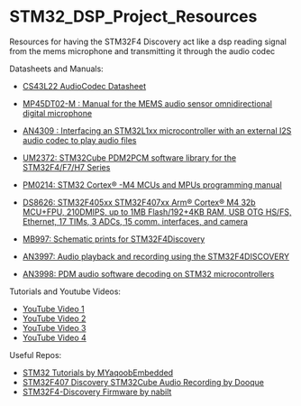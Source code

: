# STM32_DSP_Project_Resources
Resources for having the STM32F4 Discovery act like a dsp reading signal from the mems microphone and transmitting it through the audio codec

Datasheets and Manuals:

- [CS43L22 AudioCodec Datasheet](https://datasheet.octopart.com/CS43L22-CNZ-Cirrus-Logic-datasheet-5397077.pdf)

- [MP45DT02-M : Manual for the MEMS audio sensor omnidirectional digital microphone](https://www.mouser.com/datasheet/2/389/mp45dt02-m-974119.pdf?srsltid=AfmBOor_qcxqjL6L6FGEpXV5apGi4uymGJ9OcKRp9jznFrYyNZHV_TDl)

- [AN4309 : Interfacing an STM32L1xx microcontroller with an external I2S audio codec to play audio files](https://github.com/user-attachments/files/18081848/an4309-interfacing-an-stm32l1xx-microcontroller-with-an-external-i2s-audio-codec-to-play-audio-files-stmicroelectronics.pdf)

- [UM2372: STM32Cube PDM2PCM software library for the STM32F4/F7/H7 Series](https://github.com/user-attachments/files/18081861/um2372-stm32cube-pdm2pcm-software-library-for-the-stm32f4f7h7-series-stmicroelectronics.pdf)

- [PM0214: STM32 Cortex® -M4 MCUs and MPUs programming manual](https://github.com/user-attachments/files/18081857/pm0214-stm32-cortexm4-mcus-and-mpus-programming-manual-stmicroelectronics.pdf)

- [DS8626: STM32F405xx STM32F407xx Arm® Cortex® M4 32b MCU+FPU, 210DMIPS, up to 1MB Flash/192+4KB RAM, USB OTG HS/FS, Ethernet, 17 TIMs, 3 ADCs, 15 comm. interfaces, and camera](https://github.com/user-attachments/files/18081853/stm32f405rg.pdf)

- [MB997: Schematic prints for STM32F4Discovery](https://github.com/user-attachments/files/18081868/mb997-f407vgt6-d01_schematic.pdf)

- [AN3997: Audio playback and recording using the STM32F4DISCOVERY](https://github.com/user-attachments/files/18083098/AN3997.pdf)

- [AN3998: PDM audio software decoding on STM32 microcontrollers](https://github.com/user-attachments/files/18083099/AN3998.pdf)

Tutorials and Youtube Videos:

- [YouTube Video 1](https://www.youtube.com/watch?v=a3xaeDMoaww)
- [YouTube Video 2](https://www.youtube.com/watch?v=QIPQOnVablY)
- [YouTube Video 3](https://youtu.be/_YQSJJQUp-g?si=Im3ViBP9jGVwnd-K)
- [YouTube Video 4](https://youtu.be/lNBrGOk0XzE?si=2dV9h-wK_0wClKaY)

Useful Repos:

- [STM32 Tutorials by MYaqoobEmbedded](https://github.com/MYaqoobEmbedded/STM32-Tutorials/tree/master)
- [STM32F407 Discovery STM32Cube Audio Recording by Dooque](https://github.com/Dooque/stm32f407-discovery_stm32cube-audio_recording/tree/master)
- [STM32F4-Discovery Firmware by nabilt](https://github.com/nabilt/STM32F4-Discovery-Firmware/tree/master)
